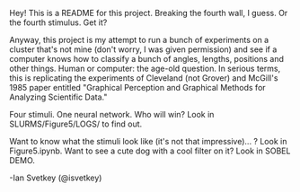 Hey! This is a README for this project.
Breaking the fourth wall, I guess.
Or the fourth stimulus.
Get it?

Anyway, this project is my attempt to run a bunch of experiments on a cluster that's not mine (don't worry, I was given permission) and see if a computer knows how to classify a bunch of angles, lengths, positions and other things. Human or computer: the age-old question.
In serious terms, this is replicating the experiments of Cleveland (not Grover) and McGill's 1985 paper entitled "Graphical Perception and Graphical Methods for Analyzing Scientific Data."

Four stimuli.
One neural network.
Who will win?
Look in SLURMS/Figure5/LOGS/ to find out.

Want to know what the stimuli look like (it's not that impressive)... ? Look in Figure5.ipynb.
Want to see a cute dog with a cool filter on it? Look in SOBEL DEMO.

-Ian Svetkey (@isvetkey)
